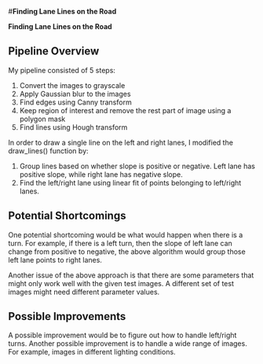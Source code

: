 #**Finding Lane Lines on the Road** 

**Finding Lane Lines on the Road**

## Pipeline Overview

My pipeline consisted of 5 steps:

1. Convert the images to grayscale
2. Apply Gaussian blur to the images
3. Find edges using Canny transform
4. Keep region of interest and remove the rest part of image using a polygon mask 
5. Find lines using Hough transform 

In order to draw a single line on the left and right lanes, I modified the draw_lines() function by:

1. Group lines based on whether slope is positive or negative. Left lane has positive slope, while right
   lane has negative slope.
2. Find the left/right lane using linear fit of points belonging to left/right lanes.

## Potential Shortcomings

One potential shortcoming would be what would happen when there is a turn. For example, if there is a
left turn, then the slope of left lane can change from positive to negative, the above algorithm would
group those left lane points to right lanes.

Another issue of the above approach is that there are some parameters that might only work well with the
given test images. A different set of test images might need different parameter values.

## Possible Improvements

A possible improvement would be to figure out how to handle left/right turns. Another possible improvement
is to handle a wide range of images. For example, images in different lighting conditions.